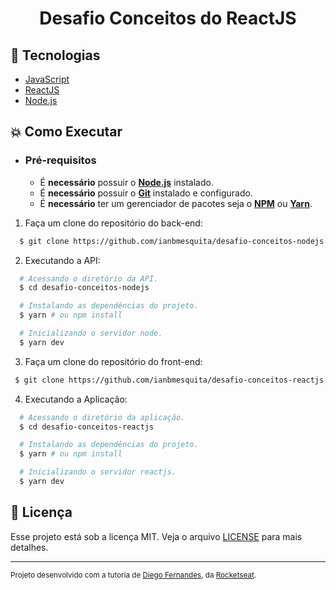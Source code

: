 <h1 align="center">
    Desafio Conceitos do ReactJS
</h1>

## :rocket: Tecnologias

-  [JavaScript](https://www.w3schools.com/js/)
-  [ReactJS](https://pt-br.reactjs.org/)
-  [Node.js](https://nodejs.org/en/)

## :boom: Como Executar

- ### **Pré-requisitos**

  - É **necessário** possuir o **[Node.js](https://nodejs.org/en/)** instalado.
  - É **necessário** possuir o **[Git](https://git-scm.com/)** instalado e configurado.
  - É **necessário** ter um gerenciador de pacotes seja o **[NPM](https://www.npmjs.com/)** ou **[Yarn](https://yarnpkg.com/)**.
  

1. Faça um clone do repositório do back-end:

```sh
  $ git clone https://github.com/ianbmesquita/desafio-conceitos-nodejs.git
```

2. Executando a API:

```sh
  # Acessando o diretório da API.
  $ cd desafio-conceitos-nodejs

  # Instalando as dependências do projeto.
  $ yarn # ou npm install

  # Inicializando o servidor node.
  $ yarn dev	
```

3. Faça um clone do repositório do front-end:

 ```sh
  $ git clone https://github.com/ianbmesquita/desafio-conceitos-reactjs.git
```

4. Executando a Aplicação:

```sh
  # Acessando o diretório da aplicação.
  $ cd desafio-conceitos-reactjs

  # Instalando as dependências do projeto.
  $ yarn # ou npm install

  # Inicializando o servidor reactjs.
  $ yarn dev	
```


## :memo: Licença

Esse projeto está sob a licença MIT. Veja o arquivo [LICENSE](LICENSE.md) para mais detalhes.

---
<sup>Projeto desenvolvido com a tutoria de [Diego Fernandes](https://github.com/diego3g), da [Rocketseat](rocketseat.com.br).</sup>
